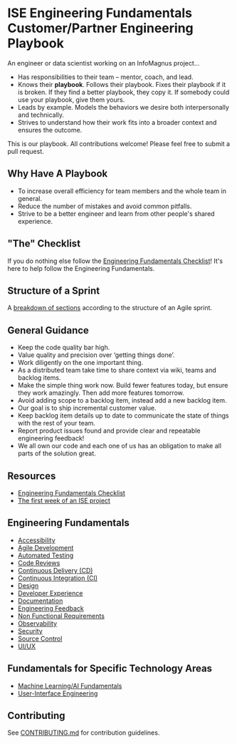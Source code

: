 # ISE Engineering Fundamentals Customer/Partner Engineering Playbook

An engineer or data scientist working on an InfoMagnus project...

* Has responsibilities to their team – mentor, coach, and lead.
* Knows their **playbook**. Follows their playbook. Fixes their playbook if it is broken. If they find a better playbook, they copy it. If somebody could use your playbook, give them yours.
* Leads by example. Models the behaviors we desire both interpersonally and technically.
* Strives to understand how their work fits into a broader context and ensures the outcome.

This is our playbook. All contributions welcome! Please feel free to submit a pull request.

## Why Have A Playbook

* To increase overall efficiency for team members and the whole team in general.
* Reduce the number of mistakes and avoid common pitfalls.
* Strive to be a better engineer and learn from other people's shared experience.

## "The" Checklist

If you do nothing else follow the [Engineering Fundamentals Checklist](docs/engineering-fundamentals-checklist.md)! It's here to help follow the Engineering Fundamentals.

## Structure of a Sprint

A [breakdown of sections](docs/the-first-week-of-an-ise-project.md) according to the structure of an Agile sprint.

## General Guidance

* Keep the code quality bar high.
* Value quality and precision over ‘getting things done’.
* Work diligently on the one important thing.
* As a distributed team take time to share context via wiki, teams and backlog items.
* Make the simple thing work now. Build fewer features today, but ensure they work amazingly. Then add more features tomorrow.
* Avoid adding scope to a backlog item, instead add a new backlog item.
* Our goal is to ship incremental customer value.
* Keep backlog item details up to date to communicate the state of things with the rest of your team.
* Report product issues found and provide clear and repeatable engineering feedback!
* We all own our code and each one of us has an obligation to make all parts of the solution great.

## Resources

* [Engineering Fundamentals Checklist](docs/engineering-fundamentals-checklist.md)
* [The first week of an ISE project](docs/the-first-week-of-an-ise-project.md)

## Engineering Fundamentals

* [Accessibility](docs/non-functional-requirements/accessibility.md)
* [Agile Development](docs/agile-development/README.md)
* [Automated Testing](docs/automated-testing/README.md)
* [Code Reviews](docs/code-reviews/README.md)
* [Continuous Delivery (CD)](docs/CI-CD/continuous-delivery.md)
* [Continuous Integration (CI)](docs/CI-CD/continuous-integration.md)
* [Design](docs/design/readme.md)
* [Developer Experience](docs/developer-experience/README.md)
* [Documentation](docs/documentation/README.md)
* [Engineering Feedback](docs/engineering-feedback/README.md)
* [Non Functional Requirements](docs/non-functional-requirements/)
* [Observability](docs/observability/README.md)
* [Security](docs/security/README.md)
* [Source Control](docs/source-control/README.md)
* [UI/UX](docs/UI-UX/README.md)

## Fundamentals for Specific Technology Areas

* [Machine Learning/AI Fundamentals](docs/ml-and-ai-projects/README.md)
* [User-Interface Engineering](docs/UI-UX/README.md)

## Contributing

See [CONTRIBUTING.md](CONTRIBUTING.md) for contribution guidelines.
